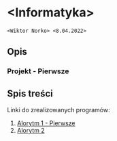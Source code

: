 # \<Informatyka>

`<Wiktor Norko> <8.04.2022>`

## Opis

### Projekt - Pierwsze 


## Spis treści

Linki do zrealizowanych programów:

1. [Alorytm 1 - Pierwsze](https://github.com/WiktorNorek/Informatyka/blob/main/pierwsze-final-2.cpp)
2. [Alorytm 2]()
